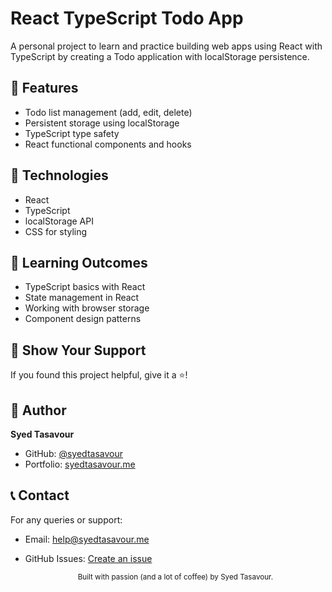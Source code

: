 # React TypeScript Todo App

A personal project to learn and practice building web apps using React with TypeScript by creating a Todo application with localStorage persistence.

## 🚀 Features

- Todo list management (add, edit, delete)
- Persistent storage using localStorage
- TypeScript type safety
- React functional components and hooks

## 🧰 Technologies

- React
- TypeScript
- localStorage API
- CSS for styling

## 📝 Learning Outcomes

- TypeScript basics with React
- State management in React
- Working with browser storage
- Component design patterns

## 🌟 Show Your Support

If you found this project helpful, give it a ⭐️!

## 👤 Author

**Syed Tasavour**

- GitHub: [@syedtasavour](https://github.com/syedtasavour)
- Portfolio: [syedtasavour.me](https://syedtasavour.me)

## 📞 Contact

For any queries or support:

- Email: help@syedtasavour.me
- GitHub Issues: [Create an issue](https://github.com/syedtasavour/react-ts-tutorial/issues)

  <div align="center">
  <sub>Built with passion (and a lot of coffee) by Syed Tasavour.</sub>
</div>
